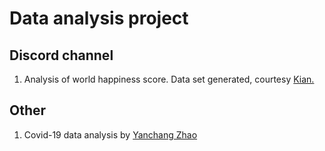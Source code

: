 # Data analysis project
## Discord channel
1. Analysis of world happiness score. Data set generated, courtesy [Kian.](https://twitter.com/CoderKianWee) 

## Other
1. Covid-19 data analysis by [Yanchang Zhao](http://rdatamining.com)